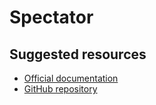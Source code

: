 # Spectator

## Suggested resources
- [Official documentation](https://netbasal.gitbook.io/spectator/)
- [GitHub repository](https://github.com/NetanelBasal/spectator)
